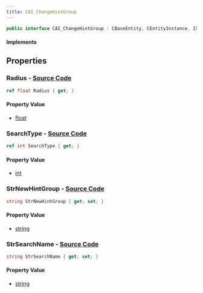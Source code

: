 ```yaml
---
title: CAI_ChangeHintGroup
---
```


```csharp
public interface CAI_ChangeHintGroup : CBaseEntity, CEntityInstance, ISchemaClass<CEntityInstance>, ISchemaClass<CBaseEntity>, ISchemaClass<CAI_ChangeHintGroup>, ISchemaField, ISchemaClass, INativeHandle
```

#### Implements

## Properties

### **Radius** - [Source Code](https://github.com/swiftly-solution/swiftlys2/blob/main/managed/src/SwiftlyS2.Generated/Schemas/Interfaces/CAI_ChangeHintGroup.cs#L22)

```csharp
ref float Radius { get; }
```

#### Property Value

- [float](https://learn.microsoft.com/dotnet/api/system.single)

### **SearchType** - [Source Code](https://github.com/swiftly-solution/swiftlys2/blob/main/managed/src/SwiftlyS2.Generated/Schemas/Interfaces/CAI_ChangeHintGroup.cs#L16)

```csharp
ref int SearchType { get; }
```

#### Property Value

- [int](https://learn.microsoft.com/dotnet/api/system.int32)

### **StrNewHintGroup** - [Source Code](https://github.com/swiftly-solution/swiftlys2/blob/main/managed/src/SwiftlyS2.Generated/Schemas/Interfaces/CAI_ChangeHintGroup.cs#L20)

```csharp
string StrNewHintGroup { get; set; }
```

#### Property Value

- [string](https://learn.microsoft.com/dotnet/api/system.string)

### **StrSearchName** - [Source Code](https://github.com/swiftly-solution/swiftlys2/blob/main/managed/src/SwiftlyS2.Generated/Schemas/Interfaces/CAI_ChangeHintGroup.cs#L18)

```csharp
string StrSearchName { get; set; }
```

#### Property Value

- [string](https://learn.microsoft.com/dotnet/api/system.string)

